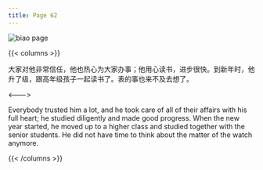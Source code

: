 ```yaml
---
title: Page 62
---
```


![biao page](./../../images/biao/seifert0726_biao_0056_062.jpg)

{{< columns >}}

大家对他非常信任，他也热心为大家办事；他用心读书，进步很快。到新年时，他升了级，跟高年级孩子一起读书了。表的事也来不及去想了。

<--->

Everybody trusted him a lot, and he took care of all of their affairs with his full heart; he studied diligently and made good progress. When the new year started, he moved up to a higher class and studied together with the senior students. He did not have time to think about the matter of the watch anymore.

{{< /columns >}}
